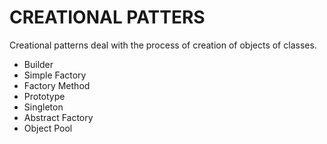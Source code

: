 # CREATIONAL PATTERS

Creational patterns deal with the process of creation of objects of classes.

* Builder
* Simple Factory
* Factory Method
* Prototype
* Singleton
* Abstract Factory
* Object Pool







